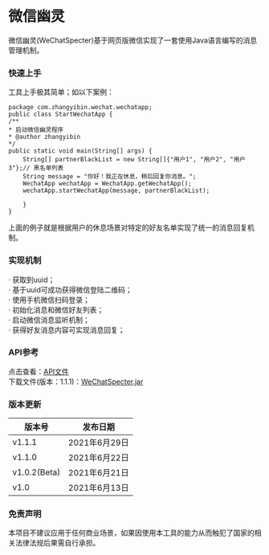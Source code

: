 # 微信幽灵

微信幽灵(WeChatSpecter)基于网页版微信实现了一套使用Java语言编写的消息管理机制。

### 快速上手

工具上手极其简单；如以下案例：

    package com.zhangyibin.wechat.wechatapp;
    public class StartWechatApp {
    /**
    * 启动微信幽灵程序
    * @author zhangyibin
    */
    public static void main(String[] args) {
        String[] partnerBlackList = new String[]{"用户1", "用户2", "用户3"};// 黑名单列表
        String message = "你好！我正在休息，稍后回复你消息。";
        WechatApp wechatApp = WechatApp.getWechatApp();
        wechatApp.startWechatApp(message, partnerBlackList);
    
        }
    }

上面的例子就是根据用户的休息场景对特定的好友名单实现了统一的消息回复机制。

### 实现机制

· 获取到uuid；<br>
· 基于uuid可成功获得微信登陆二维码；<br>
· 使用手机微信扫码登录；<br>
· 初始化消息和微信好友列表；<br>
· 启动微信消息监听机制；<br>
· 获得好友消息内容可实现消息回复；<br>

### API参考

点击查看：[API文件](docs/index.html) <br>
下载文件(版本：1.1.1)：[WeChatSpecter.jar](out/artifacts/wechatspecter_jar/wechatspecter.jar)

### 版本更新

|版本号|发布日期|
|---|---|
|v1.1.1|2021年6月29日|
|v1.1.0|2021年6月22日|
|v1.0.2(Beta)|2021年6月21日|
|v1.0|2021年6月13日|

### 免责声明

本项目不建议应用于任何商业场景，如果因使用本工具的能力从而触犯了国家的相关法律法规后果需自行承担。

